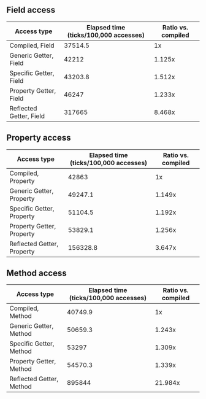 ## Field access

| Access type | Elapsed time (ticks/100,000 accesses) | Ratio vs. compiled |
| - | - | - |
| Compiled, Field | 37514.5 | 1x |
| Generic Getter, Field | 42212 | 1.125x |
| Specific Getter, Field | 43203.8 | 1.512x |
| Property Getter, Field | 46247 | 1.233x |
| Reflected Getter, Field | 317665 | 8.468x |

## Property access

| Access type | Elapsed time (ticks/100,000 accesses) | Ratio vs. compiled |
| - | - | - |
| Compiled, Property | 42863 | 1x |
| Generic Getter, Property | 49247.1 | 1.149x |
| Specific Getter, Property | 51104.5 | 1.192x |
| Property Getter, Property | 53829.1 | 1.256x |
| Reflected Getter, Property | 156328.8 | 3.647x |

## Method access

| Access type | Elapsed time (ticks/100,000 accesses) | Ratio vs. compiled |
| - | - | - |
| Compiled, Method | 40749.9 | 1x |
| Generic Getter, Method | 50659.3 | 1.243x |
| Specific Getter, Method | 53297 | 1.309x |
| Property Getter, Method | 54570.3 | 1.339x |
| Reflected Getter, Method | 895844 | 21.984x |
